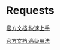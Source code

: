 # Requests

[官方文档:快速上手](http://docs.python-requests.org/zh_CN/latest/user/quickstart.html)

[官方文档:高级用法](http://docs.python-requests.org/zh_CN/latest/user/advanced.html#advanced)










